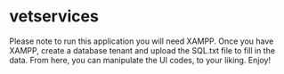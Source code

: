 # vetservices
Please note to run this application you will need XAMPP.
Once you have XAMPP, create a database tenant and upload the SQL.txt file to fill in the data.
From here, you can manipulate the UI codes, to your liking. 
Enjoy!
